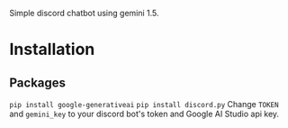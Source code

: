 Simple discord chatbot using gemini 1.5.

# Installation
## Packages
```pip install google-generativeai```
```pip install discord.py```
Change ``TOKEN`` and ``gemini_key`` to your discord bot's token and Google AI Studio api key.
